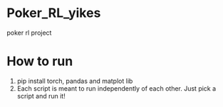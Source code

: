 # Poker_RL_yikes
 poker rl project

# How to run

1. pip install torch, pandas and matplot lib
2. Each script is meant to run independently of each other. Just pick a script and run it!
